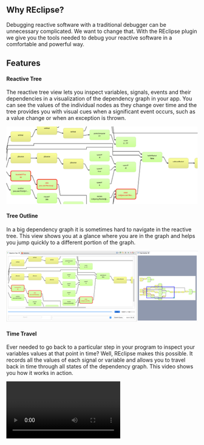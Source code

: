 ## Why REclipse?
Debugging reactive software with a traditional debugger can be unnecessary complicated. We want to change that. With the REclipse plugin we give you the tools needed to debug your reactive software in a comfortable and powerful way.

## Features
#### Reactive Tree
The reactive tree view lets you inspect variables, signals, events and their dependencies in a visualization of the dependency graph in your app. You can see the values of the individual nodes as they change over time and the tree provides you with visual cues when a significant event occurs, such as a value change or when an exception is thrown.

![Dependency Graph Visualization](images/dependency-graph.png)


#### Tree Outline
In a big dependency graph it is sometimes hard to navigate in the reactive tree. This view shows you at a glance where you are in the graph and helps you jump quickly to a different portion of the graph.

![Tree Outline](images/tree-outline.png)

#### Time Travel
Ever needed to go back to a particular step in your program to inspect your variables values at that point in time? Well, REclipse makes this possible. It records all the values of each signal or variable and allows you to travel back in time through all states of the dependency graph.
This video shows you how it works in action.

<video src=images/time-travel.mp4 controls> 
   Your browser does not implement html5 video. 
</ video>

History Queries

#### Reactive Breakpoints


#### Time Profiling


#### Node Search / Dependency Highlighting
![Node search](images/node-search.png)

![Highlight dependents of a node](images/highlight-dependencies-children.png)
![Highlight dependencies of a node](images/highlight-dependencies-ancestors.png)


## Supported Platforms
* IDE: Eclipse
* Language: Scala v. 2.4.1 and later
* RP Frameworks: [REScala](https://github.com/guidosalva/REScala)

## Installation & Setup
* Install and open Eclipse (the Scala IDE is recommended).
* Help -> Install New Software...
* Add the REclipse update site: https://dl.bintray.com/m1c3/generic
* Select the just added REclipse update site from the drow-down.
* Install the REclipse plugin from the Reactive Programming category.

#### Create a new project

If you want to create a new project with REclipse support you can use the [REclipse Template](https://github.com/m1c3/reclipse-template) project as a starting point:

`git clone https://github.com/m1c3/reclipse-template.git`

Then you can import the project into Eclipse via sbt:

* `sbt eclipse`
* Eclipse: File -> Import...
* Select General -> Existing Projects into Workspace
* Select the cloned template project.

#### Use an existing REScala project with REclipse

Add the REScala Logger to the dependencies of the build.sbt:
`"de.tuda.stg.reclipse" %% "rescala-logger" % "0.1"`

Add a resolver for the REclipse maven repository in the build.sbt:
`resolvers += Resolver.bintrayRepo("m1c3", "maven")`

Attach the REScala Logger to REScala's logging in the main method of your application (or at a place before any Var, Signal or Event is created):
```
rescala.ReactiveEngine.log = new REScalaLogger
```

## License
?

## Contributors
* [Matthias Jahn](https://github.com/m1c3)
* [Guido Salvaneshi](https://github.com/guidosalva)
* [Sebastian Ruhleder](https://github.com/ruhleder)
* [Kai Engelhardt](https://github.com/kaiengelhardt)
* [Konstantin Sitnikov](https://github.com/KonstantinSitnikov)